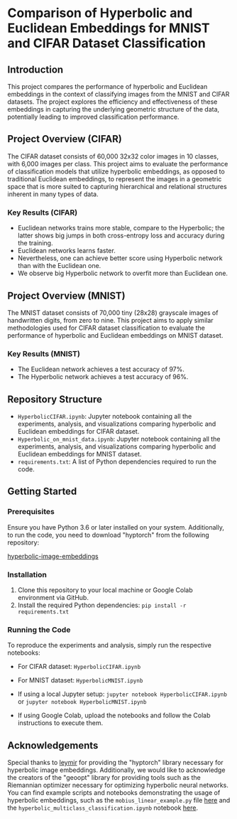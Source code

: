 # Comparison of Hyperbolic and Euclidean Embeddings for MNIST and CIFAR Dataset Classification

## Introduction
This project compares the performance of hyperbolic and Euclidean embeddings in the context of classifying images from the MNIST and CIFAR datasets. The project explores the efficiency and effectiveness of these embeddings in capturing the underlying geometric structure of the data, potentially leading to improved classification performance.

## Project Overview (CIFAR)
The CIFAR dataset consists of 60,000 32x32 color images in 10 classes, with 6,000 images per class. This project aims to evaluate the performance of classification models that utilize hyperbolic embeddings, as opposed to traditional Euclidean embeddings, to represent the images in a geometric space that is more suited to capturing hierarchical and relational structures inherent in many types of data.

### Key Results (CIFAR)
- Euclidean networks trains more stable, compare to the Hyperbolic; the latter shows big jumps in both cross-entropy loss and accuracy during the training.
- Euclidean networks learns faster.
- Nevertheless, one can achieve better score using Hyperbolic network than with the Euclidean one.
- We observe big Hyperbolic network to overfit more than Euclidean one.

## Project Overview (MNIST)
The MNIST dataset consists of 70,000 tiny (28x28) grayscale images of handwritten digits, from zero to nine. This project aims to apply similar methodologies used for CIFAR dataset classification to evaluate the performance of hyperbolic and Euclidean embeddings on MNIST dataset.

### Key Results (MNIST)
- The Euclidean network achieves a test accuracy of 97%.
- The Hyperbolic network achieves a test accuracy of 96%.

## Repository Structure
- `HyperbolicCIFAR.ipynb`: Jupyter notebook containing all the experiments, analysis, and visualizations comparing hyperbolic and Euclidean embeddings for CIFAR dataset.
- `Hyperbolic_on_mnist_data.ipynb`: Jupyter notebook containing all the experiments, analysis, and visualizations comparing hyperbolic and Euclidean embeddings for MNIST dataset.
- `requirements.txt`: A list of Python dependencies required to run the code.

## Getting Started

### Prerequisites

Ensure you have Python 3.6 or later installed on your system. Additionally, to run the code, you need to download "hyptorch" from the following repository:

[hyperbolic-image-embeddings](https://github.com/leymir/hyperbolic-image-embeddings)

### Installation

1. Clone this repository to your local machine or Google Colab environment via GitHub.
2. Install the required Python dependencies: `pip install -r requirements.txt`

### Running the Code

To reproduce the experiments and analysis, simply run the respective notebooks:
- For CIFAR dataset: `HyperbolicCIFAR.ipynb`
- For MNIST dataset: `HyperbolicMNIST.ipynb`

- If using a local Jupyter setup: `jupyter notebook HyperbolicCIFAR.ipynb` or `jupyter notebook HyperbolicMNIST.ipynb`
- If using Google Colab, upload the notebooks and follow the Colab instructions to execute them.

## Acknowledgements
Special thanks to [leymir](https://github.com/leymir) for providing the "hyptorch" library necessary for hyperbolic image embeddings. Additionally, we would like to acknowledge the creators of the "geoopt" library for providing tools such as the Riemannian optimizer necessary for optimizing hyperbolic neural networks. You can find example scripts and notebooks demonstrating the usage of hyperbolic embeddings, such as the `mobius_linear_example.py` file [here](https://raw.githubusercontent.com/geoopt/geoopt/master/examples/mobius_linear_example.py) and the `hyperbolic_multiclass_classification.ipynb` notebook [here](https://github.com/geoopt/geoopt/blob/master/examples/hyperbolic_multiclass_classification.ipynb).

